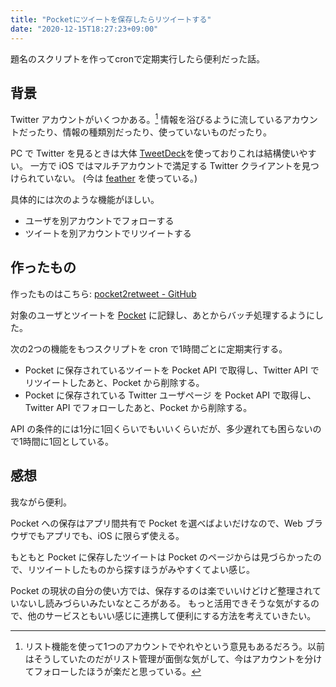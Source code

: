 ```yaml
---
title: "Pocketにツイートを保存したらリツイートする"
date: "2020-12-15T18:27:23+09:00"
---
```


題名のスクリプトを作ってcronで定期実行したら便利だった話。

## 背景

Twitter アカウントがいくつかある。[^1]
情報を浴びるように流しているアカウントだったり、情報の種類別だったり、使っていないものだったり。

PC で Twitter を見るときは大体 [TweetDeck](https://tweetdeck.twitter.com)を使っておりこれは結構使いやすい。
一方で iOS ではマルチアカウントで満足する Twitter クライアントを見つけられていない。 (今は [feather](https://apps.apple.com/jp/app/feather-for-twitter/id793157344) を使っている。)

具体的には次のような機能がほしい。

- ユーザを別アカウントでフォローする
- ツイートを別アカウントでリツイートする

## 作ったもの

作ったものはこちら: [pocket2retweet - GitHub](https://github.com/yammerjp/pocket2retweet)

対象のユーザとツイートを [Pocket](https://getpocket.com) に記録し、あとからバッチ処理するようにした。

次の2つの機能をもつスクリプトを cron で1時間ごとに定期実行する。

- Pocket に保存されているツイートを Pocket API で取得し、Twitter API でリツイートしたあと、Pocket から削除する。
- Pocket に保存されている Twitter ユーザページ を Pocket API で取得し、Twitter API でフォローしたあと、Pocket から削除する。

API の条件的には1分に1回くらいでもいいくらいだが、多少遅れても困らないので1時間に1回としている。

## 感想

我ながら便利。

Pocket への保存はアプリ間共有で Pocket を選べばよいだけなので、Web ブラウザでもアプリでも、iOS に限らず使える。

もともと Pocket に保存したツイートは Pocket のページからは見づらかったので、リツイートしたものから探すほうがみやすくてよい感じ。

Pocket の現状の自分の使い方では、保存するのは楽でいいけどけど整理されていないし読みづらいみたいなところがある。
もっと活用できそうな気がするので、他のサービスともいい感じに連携して便利にする方法を考えていきたい。

[^1]: リスト機能を使って1つのアカウントでやれやという意見もあるだろう。以前はそうしていたのだがリスト管理が面倒な気がして、今はアカウントを分けてフォローしたほうが楽だと思っている。

